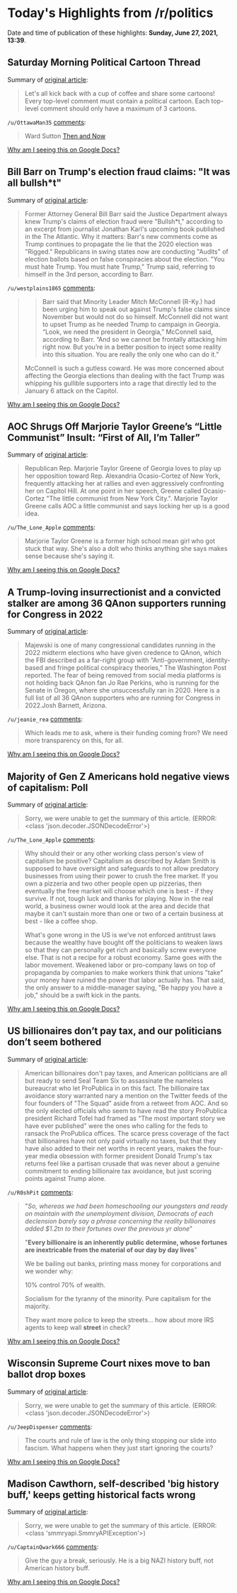 # Today's Highlights from /r/politics

Date and time of publication of these highlights: **Sunday, June 27, 2021, 13:39**.

## Saturday Morning Political Cartoon Thread

Summary of [original article](https://www.reddit.com/r/politics/comments/o8ceeb/saturday_morning_political_cartoon_thread/):

> Let's all kick back with a cup of coffee and share some cartoons! Every top-level comment must contain a political cartoon. Each top-level comment should only have a maximum of 3 cartoons.

`/u/OttawaMan35` [comments](https://www.reddit.com/r/politics/comments/o8ceeb/saturday_morning_political_cartoon_thread/):

> Ward Sutton [Then and Now](https://i.imgur.com/14tqiZ0.jpg)

[Why am I seeing this on Google Docs?](https://docs.google.com/document/d/1Dc6We63vOXIZsc0op-Bt4abqkYjXzOigalQqFxmvvbM/edit?usp=sharing)

## Bill Barr on Trump's election fraud claims: "It was all bullsh*t"

Summary of [original article](https://www.axios.com/bill-barr-trump-election-8f6e5b4a-906f-4fb2-a20e-60d8f1e54b7b.html):

> Former Attorney General Bill Barr said the Justice Department always knew Trump's claims of election fraud were "Bullsh*t," according to an excerpt from journalist Jonathan Karl's upcoming book published in the The Atlantic. Why it matters: Barr's new comments come as Trump continues to propagate the lie that the 2020 election was "Rigged." Republicans in swing states now are conducting "Audits" of election ballots based on false conspiracies about the election. "You must hate Trump. You must hate Trump," Trump said, referring to himself in the 3rd person, according to Barr.

`/u/westplains1865` [comments](https://www.reddit.com/r/politics/comments/o8woqv/bill_barr_on_trumps_election_fraud_claims_it_was/):

> >Barr said that Minority Leader Mitch McConnell (R-Ky.) had been urging him to speak out against Trump's false claims since November but would not do so himself. McConnell did not want to upset Trump as he needed Trump to campaign in Georgia.
> “Look, we need the president in Georgia,” McConnell said, according to Barr. “And so we cannot be frontally attacking him right now. But you’re in a better position to inject some reality into this situation. You are really the only one who can do it.”
> 
> McConnell is such a gutless coward.   He was more concerned about affecting the Georgia elections than dealing with the fact Trump was whipping his gullible supporters into a rage that directly led to the January 6 attack on the Capitol.

[Why am I seeing this on Google Docs?](https://docs.google.com/document/d/1Dc6We63vOXIZsc0op-Bt4abqkYjXzOigalQqFxmvvbM/edit?usp=sharing)

## AOC Shrugs Off Marjorie Taylor Greene’s “Little Communist” Insult: “First of All, I’m Taller”

Summary of [original article](https://slate.com/news-and-politics/2021/06/aoc-marjorie-taylor-greene-little-communist-taller.html):

> Republican Rep. Marjorie Taylor Greene of Georgia loves to play up her opposition toward Rep. Alexandria Ocasio-Cortez of New York, frequently attacking her at rallies and even aggressively confronting her on Capitol Hill. At one point in her speech, Greene called Ocasio-Cortez "The little communist from New York City.". Marjorie Taylor Greene calls AOC a little communist and says locking her up is a good idea.

`/u/The_Lone_Apple` [comments](https://www.reddit.com/r/politics/comments/o90q8e/aoc_shrugs_off_marjorie_taylor_greenes_little/):

> Marjorie Taylor Greene is a former high school mean girl who got stuck that way. She's also a dolt who thinks anything she says makes sense because she's saying it.

[Why am I seeing this on Google Docs?](https://docs.google.com/document/d/1Dc6We63vOXIZsc0op-Bt4abqkYjXzOigalQqFxmvvbM/edit?usp=sharing)

## A Trump-loving insurrectionist and a convicted stalker are among 36 QAnon supporters running for Congress in 2022

Summary of [original article](https://www.businessinsider.com/the-36-qanon-supporters-running-congress-in-the-2022-midterms-2021-6):

> Majewski is one of many congressional candidates running in the 2022 midterm elections who have given credence to QAnon, which the FBI described as a far-right group with "Anti-government, identity-based and fringe political conspiracy theories," The Washington Post reported. The fear of being removed from social media platforms is not holding back QAnon fan Jo Rae Perkins, who is running for the Senate in Oregon, where she unsuccessfully ran in 2020. Here is a full list of all 36 QAnon supporters who are running for Congress in 2022.Josh Barnett, Arizona.

`/u/jeanie_rea` [comments](https://www.reddit.com/r/politics/comments/o8vchr/a_trumploving_insurrectionist_and_a_convicted/):

> Which leads me to ask, where is their funding coming from? We need more transparency on this, for all.

[Why am I seeing this on Google Docs?](https://docs.google.com/document/d/1Dc6We63vOXIZsc0op-Bt4abqkYjXzOigalQqFxmvvbM/edit?usp=sharing)

## Majority of Gen Z Americans hold negative views of capitalism: Poll

Summary of [original article](https://www.newsweek.com/majority-gen-z-americans-hold-negative-views-capitalism-poll-1604334):

> Sorry, we were unable to get the summary of this article. (ERROR: <class 'json.decoder.JSONDecodeError'>)

`/u/The_Lone_Apple` [comments](https://www.reddit.com/r/politics/comments/o8z4pj/majority_of_gen_z_americans_hold_negative_views/):

> Why should their or any other working class person's view of capitalism be positive? Capitalism as described by Adam Smith is supposed to have oversight and safeguards to not allow predatory businesses from using their power to crush the free market. If you own a pizzeria and two other people open up pizzerias, then eventually the free market will choose which one is best - if they survive. If not, tough luck and thanks for playing. Now in the real world, a business owner would look at the area and decide that maybe it can't sustain more than one or two of a certain business at best - like a coffee shop. 
> 
> What's gone wrong in the US is we've not enforced antitrust laws because the wealthy have bought off the politicians to weaken laws so that they can personally get rich and basically screw everyone else. That is not a recipe for a robust economy. Same goes with the labor movement. Weakened labor or pro-company laws on top of propaganda by companies to make workers think that unions "take" your money have ruined the power that labor actually has. That said, the only answer to a middle-manager saying, "Be happy you have a job," should be a swift kick in the pants.

[Why am I seeing this on Google Docs?](https://docs.google.com/document/d/1Dc6We63vOXIZsc0op-Bt4abqkYjXzOigalQqFxmvvbM/edit?usp=sharing)

## US billionaires don’t pay tax, and our politicians don’t seem bothered

Summary of [original article](https://www.theguardian.com/commentisfree/2021/jun/24/us-billionaires-tax-returns-propublica-plutocracy):

> American billionaires don't pay taxes, and American politicians are all but ready to send Seal Team Six to assassinate the nameless bureaucrat who let ProPublica in on this fact. The billionaire tax avoidance story warranted nary a mention on the Twitter feeds of the four founders of "The Squad" aside from a retweet from AOC. And so the only elected officials who seem to have read the story ProPublica president Richard Tofel had framed as "The most important story we have ever published" were the ones who calling for the feds to ransack the ProPublica offices. The scarce press coverage of the fact that billionaires have not only paid virtually no taxes, but that they have also added to their net worths in recent years, makes the four-year media obsession with former president Donald Trump's tax returns feel like a partisan crusade that was never about a genuine commitment to ending billionaire tax avoidance, but just scoring points against Trump alone.

`/u/R0shPit` [comments](https://www.reddit.com/r/politics/comments/o8z07i/us_billionaires_dont_pay_tax_and_our_politicians/):

> "*So, whereas we had been homeschooling our youngsters and ready on maintain with the unemployment division, Democrats of each declension barely say a phrase concerning the reality billionaires added $1.2tn to their fortunes over the previous yr alone*"
> 
> 
> "**Every billionaire is an inherently public determine, whose fortunes are inextricable from the material of our day by day lives**"
> 
> We be bailing out banks, printing mass money for corporations and we wonder why:
> 
> 10% control 70% of wealth.
> 
> Socialism for the tyranny of the minority. Pure capitalism for the majority.
> 
> 
> They want more police to keep the streets... how about more IRS agents to keep wall **street** in check?

[Why am I seeing this on Google Docs?](https://docs.google.com/document/d/1Dc6We63vOXIZsc0op-Bt4abqkYjXzOigalQqFxmvvbM/edit?usp=sharing)

## Wisconsin Supreme Court nixes move to ban ballot drop boxes

Summary of [original article](https://apnews.com/article/wi-state-wire-wisconsin-supreme-court-wisconsin-courts-government-and-politics-bf8f4e870b0edd0e060905c0814d6231):

> Sorry, we were unable to get the summary of this article. (ERROR: <class 'json.decoder.JSONDecodeError'>)

`/u/JeepDispenser` [comments](https://www.reddit.com/r/politics/comments/o8xlrc/wisconsin_supreme_court_nixes_move_to_ban_ballot/):

> The courts and rule of law is the only thing stopping our slide into fascism. What happens when they just start ignoring the courts?

[Why am I seeing this on Google Docs?](https://docs.google.com/document/d/1Dc6We63vOXIZsc0op-Bt4abqkYjXzOigalQqFxmvvbM/edit?usp=sharing)

## Madison Cawthorn, self-described 'big history buff,' keeps getting historical facts wrong

Summary of [original article](https://www.cnn.com/2021/06/27/politics/fact-check-madison-cawthorn-history-madison-adams-jefferson-lincoln-washington/index.html):

> Sorry, we were unable to get the summary of this article. (ERROR: <class 'smmryapi.SmmryAPIException'>)

`/u/CaptainQwark666` [comments](https://www.reddit.com/r/politics/comments/o8ya73/madison_cawthorn_selfdescribed_big_history_buff/):

> Give the guy a break, seriously. He is a big NAZI history buff, not American history buff.

[Why am I seeing this on Google Docs?](https://docs.google.com/document/d/1Dc6We63vOXIZsc0op-Bt4abqkYjXzOigalQqFxmvvbM/edit?usp=sharing)

